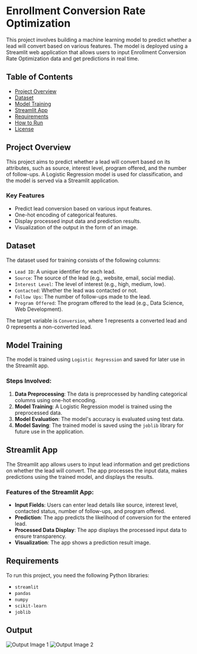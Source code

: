 
# Enrollment Conversion Rate Optimization

This project involves building a machine learning model to predict whether a lead will convert based on various features. The model is deployed using a Streamlit web application that allows users to input Enrollment Conversion Rate Optimization data and get predictions in real time.

## Table of Contents
- [Project Overview](#project-overview)
- [Dataset](#dataset)
- [Model Training](#model-training)
- [Streamlit App](#streamlit-app)
- [Requirements](#requirements)
- [How to Run](#how-to-run)
- [License](#license)

## Project Overview

This project aims to predict whether a lead will convert based on its attributes, such as source, interest level, program offered, and the number of follow-ups. A Logistic Regression model is used for classification, and the model is served via a Streamlit application.

### Key Features
- Predict lead conversion based on various input features.
- One-hot encoding of categorical features.
- Display processed input data and prediction results.
- Visualization of the output in the form of an image.

## Dataset

The dataset used for training consists of the following columns:
- `Lead ID`: A unique identifier for each lead.
- `Source`: The source of the lead (e.g., website, email, social media).
- `Interest Level`: The level of interest (e.g., high, medium, low).
- `Contacted`: Whether the lead was contacted or not.
- `Follow Ups`: The number of follow-ups made to the lead.
- `Program Offered`: The program offered to the lead (e.g., Data Science, Web Development).

The target variable is `Conversion`, where 1 represents a converted lead and 0 represents a non-converted lead.

## Model Training

The model is trained using `Logistic Regression` and saved for later use in the Streamlit app.

### Steps Involved:
1. **Data Preprocessing**: The data is preprocessed by handling categorical columns using one-hot encoding.
2. **Model Training**: A Logistic Regression model is trained using the preprocessed data.
3. **Model Evaluation**: The model's accuracy is evaluated using test data.
4. **Model Saving**: The trained model is saved using the `joblib` library for future use in the application.

## Streamlit App

The Streamlit app allows users to input lead information and get predictions on whether the lead will convert. The app processes the input data, makes predictions using the trained model, and displays the results.

### Features of the Streamlit App:
- **Input Fields**: Users can enter lead details like source, interest level, contacted status, number of follow-ups, and program offered.
- **Prediction**: The app predicts the likelihood of conversion for the entered lead.
- **Processed Data Display**: The app displays the processed input data to ensure transparency.
- **Visualization**: The app shows a prediction result image.

## Requirements

To run this project, you need the following Python libraries:
- `streamlit`
- `pandas`
- `numpy`
- `scikit-learn`
- `joblib`
## Output

![Output Image 1](https://github.com/PankajDevikar/Enrollment-Conversion-Rate-Optimization/blob/main/images/img1.png)
![Output Image 2](https://github.com/PankajDevikar/Enrollment-Conversion-Rate-Optimization/blob/main/images/img2.png)
